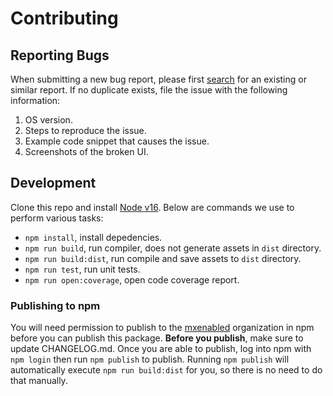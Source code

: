 # Contributing

## Reporting Bugs

When submitting a new bug report, please first
[search](https://github.com/mxenabled/react-native-widget-sdk/issues) for an
existing or similar report. If no duplicate exists, file the issue with the
following information:

1. OS version.
2. Steps to reproduce the issue.
3. Example code snippet that causes the issue.
4. Screenshots of the broken UI.


## Development

Clone this repo and install [Node v16](https://nodejs.org/en/download/). Below
are commands we use to perform various tasks:

- `npm install`, install depedencies.
- `npm run build`, run compiler, does not generate assets in `dist` directory.
- `npm run build:dist`, run compile and save assets to `dist` directory.
- `npm run test`, run unit tests.
- `npm run open:coverage`, open code coverage report.


### Publishing to npm

You will need permission to publish to the [mxenabled][mxenabled_npm_org]
organization in npm before you can publish this package. **Before you
publish**, make sure to update CHANGELOG.md. Once you are able to publish, log
into npm with `npm login` then run `npm publish` to publish. Running `npm
publish` will automatically execute `npm run build:dist` for you, so there is
no need to do that manually.


[mxenabled_npm_org]: https://www.npmjs.com/org/mxenabled "mxenabled npm organization"

